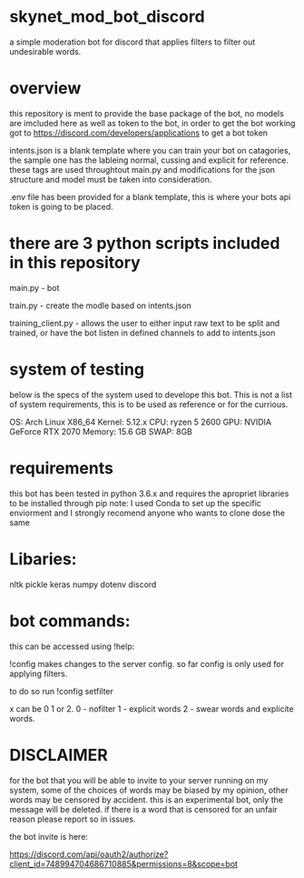 # skynet_mod_bot_discord
a simple moderation bot for discord that applies filters to filter out undesirable words.

# overview 
this repository is ment to provide the base package of the bot, no models are imcluded here as well as token to the bot,
in order to get the bot working got to https://discord.com/developers/applications to get a bot token

intents.json is a blank template where you can train your bot on catagories, the sample one has the lableing normal, cussing and explicit for reference. 
these tags are used throughtout main.py and modifications for the json structure and model must be taken into consideration.

.env file has been provided for a blank template, this is where your bots api token is going to be placed.

# there are 3 python scripts included in this repository

main.py - bot

train.py - create the modle based on intents.json

training_client.py - allows the user to either input raw text to be split and trained, or have the bot listen in defined channels to add to intents.json


# system of testing
below is the specs of the system used to develope this bot.
This is not a list of system requirements, this is to be used as reference or for the currious.

OS: Arch Linux X86_64
Kernel: 5.12.x
CPU: ryzen 5 2600
GPU: NVIDIA GeForce RTX 2070
Memory: 15.6 GB
SWAP: 8GB


# requirements
this bot has been tested in python 3.6.x and requires the apropriet libraries to be installed  through pip
note: I used Conda to set up the specific enviorment and I strongly recomend anyone who wants to clone dose the same

# Libaries:

 nltk
 pickle
 keras
 numpy
 dotenv
 discord

# bot commands: 
this can be accessed using !help:

!config 
makes changes to the server config. so far config is only used for applying filters.

to do so run !config setfilter <X>
  
  x can be 0 1 or 2. 
  0 - nofilter
  1 - explicit words
  2 - swear words and explicite words.
  
 # DISCLAIMER
  
for the bot that you will be able to invite to your server running on my system, some of the choices of words may be biased by my opinion, 
other words may be censored by accident. this is an experimental bot, only the message will be deleted. if there is a word that is censored for an unfair reason
please report so in issues. 
  
the bot invite is here: 

https://discord.com/api/oauth2/authorize?client_id=748994704686710885&permissions=8&scope=bot



